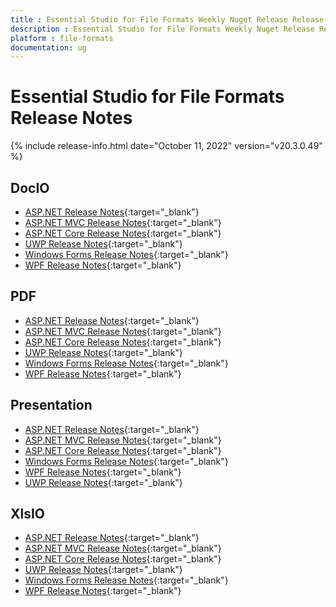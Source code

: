 ```yaml
---
title : Essential Studio for File Formats Weekly Nuget Release Release Notes  
description : Essential Studio for File Formats Weekly Nuget Release Release Notes  
platform : file-formats
documentation: ug
---
```


# Essential Studio for File Formats  Release Notes  

{% include release-info.html date="October 11, 2022" version="v20.3.0.49" %} 

## DocIO

* [ASP.NET Release Notes](/aspnet/release-notes/v20.3.0.49#docio){:target="_blank"}
* [ASP.NET MVC Release Notes](/aspnetmvc/release-notes/v20.3.0.49#docio){:target="_blank"}
* [ASP.NET Core Release Notes](/aspnet-core/release-notes/v20.3.0.49#docio){:target="_blank"}
* [UWP Release Notes](/uwp/release-notes/v20.3.0.49#docio){:target="_blank"}
* [Windows Forms Release Notes](/windowsforms/release-notes/v20.3.0.49#docio){:target="_blank"}
* [WPF Release Notes](/wpf/release-notes/v20.3.0.49#docio){:target="_blank"}


## PDF

* [ASP.NET Release Notes](/aspnet/release-notes/v20.3.0.49#pdf){:target="_blank"}
* [ASP.NET MVC Release Notes](/aspnetmvc/release-notes/v20.3.0.49#pdf){:target="_blank"}
* [ASP.NET Core Release Notes](/aspnet-core/release-notes/v20.3.0.49#pdf){:target="_blank"}
* [UWP Release Notes](/uwp/release-notes/v20.3.0.49#pdf){:target="_blank"}
* [Windows Forms Release Notes](/windowsforms/release-notes/v20.3.0.49#pdf){:target="_blank"}
* [WPF Release Notes](/wpf/release-notes/v20.3.0.49#pdf){:target="_blank"}


## Presentation

* [ASP.NET Release Notes](/aspnet/release-notes/v20.3.0.49#presentation){:target="_blank"}
* [ASP.NET MVC Release Notes](/aspnetmvc/release-notes/v20.3.0.49#presentation){:target="_blank"}
* [ASP.NET Core Release Notes](/aspnet-core/release-notes/v20.3.0.49#presentation){:target="_blank"}
* [Windows Forms Release Notes](/windowsforms/release-notes/v20.3.0.49#presentation){:target="_blank"}
* [WPF Release Notes](/wpf/release-notes/v20.3.0.49#presentation){:target="_blank"}
* [UWP Release Notes](/uwp/release-notes/v20.3.0.49#presentation){:target="_blank"}


## XlsIO

* [ASP.NET Release Notes](/aspnet/release-notes/v20.3.0.49#xlsio){:target="_blank"}
* [ASP.NET MVC Release Notes](/aspnetmvc/release-notes/v20.3.0.49#xlsio){:target="_blank"}
* [ASP.NET Core Release Notes](/aspnet-core/release-notes/v20.3.0.49#xlsio){:target="_blank"}
* [UWP Release Notes](/uwp/release-notes/v20.3.0.49#xlsio){:target="_blank"}
* [Windows Forms Release Notes](/windowsforms/release-notes/v20.3.0.49#xlsio){:target="_blank"}
* [WPF Release Notes](/wpf/release-notes/v20.3.0.49#xlsio){:target="_blank"}